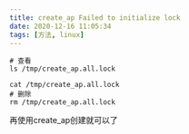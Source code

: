 ```yaml
---
title: create_ap Failed to initialize lock
date: 2020-12-16 11:05:34
tags: [方法, linux]
---
```

```
# 查看
ls /tmp/create_ap.all.lock

cat /tmp/create_ap.all.lock
# 删除
rm /tmp/create_ap.all.lock

```
再使用create\_ap创建就可以了
